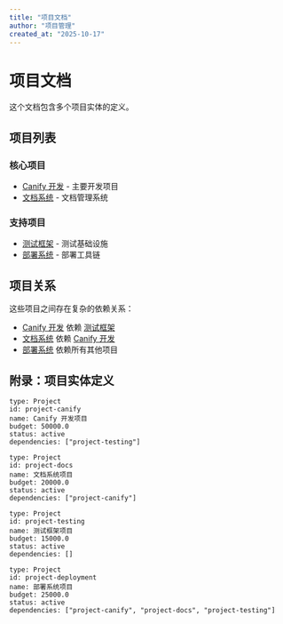```yaml
---
title: "项目文档"
author: "项目管理"
created_at: "2025-10-17"
---
```


# 项目文档

这个文档包含多个项目实体的定义。

## 项目列表

### 核心项目

- [Canify 开发](entity://project-canify) - 主要开发项目
- [文档系统](entity://project-docs) - 文档管理系统

### 支持项目

- [测试框架](entity://project-testing) - 测试基础设施
- [部署系统](entity://project-deployment) - 部署工具链

## 项目关系

这些项目之间存在复杂的依赖关系：

- [Canify 开发](entity://project-canify) 依赖 [测试框架](entity://project-testing)
- [文档系统](entity://project-docs) 依赖 [Canify 开发](entity://project-canify)
- [部署系统](entity://project-deployment) 依赖所有其他项目

## 附录：项目实体定义

```entity
type: Project
id: project-canify
name: Canify 开发项目
budget: 50000.0
status: active
dependencies: ["project-testing"]
```

```entity
type: Project
id: project-docs
name: 文档系统项目
budget: 20000.0
status: active
dependencies: ["project-canify"]
```

```entity
type: Project
id: project-testing
name: 测试框架项目
budget: 15000.0
status: active
dependencies: []
```

```entity
type: Project
id: project-deployment
name: 部署系统项目
budget: 25000.0
status: active
dependencies: ["project-canify", "project-docs", "project-testing"]
```
